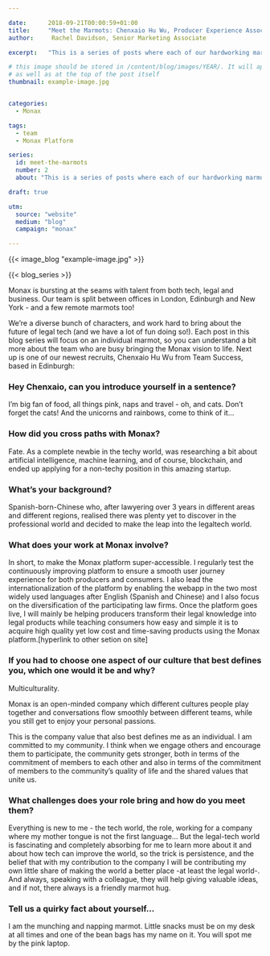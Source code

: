 ```yaml
---

date:      2018-09-21T00:00:59+01:00
title:     "Meet the Marmots: Chenxaio Hu Wu, Producer Experience Associate"
author:     Rachel Davidson, Senior Marketing Associate

excerpt:   "This is a series of posts where each of our hardworking marmots* have a chance to talk about themselves - what they get up to at Monax and in their wider habitats - so you can understand a bit more about the folks who are bringing the Monax vision to life."

# this image should be stored in /content/blog/images/YEAR/. It will appear as a thumbnail on any listings,
# as well as at the top of the post itself
thumbnail: example-image.jpg


categories:
  - Monax

tags:
  - team
  - Monax Platform

series:
  id: meet-the-marmots
  number: 2
  about: "This is a series of posts where each of our hardworking marmots * have a chance to talk about themselves - what they get up to at Monax and in their wider habitats - so you can understand a bit more about the folk who are bringing the Monax vision to life."

draft: true

utm:
  source: "website"
  medium: "blog"
  campaign: "monax"

---
```


<!-- In general the filename below should match thumbnail category above -->
{{< image_blog "example-image.jpg" >}}

<!-- if this article is part of a series, related articles will automatically appear here -->
{{< blog_series >}}

<!-- Content markdown here - first title on page is auto generated from title in frontmatter -->
Monax is bursting at the seams with talent from both tech, legal and business.  Our team is split between offices in London,  Edinburgh and New York - and a few remote marmots too!

We’re a diverse bunch of characters, and work hard to bring about the future of legal tech (and we have a lot of fun doing so!). Each post in this blog series will focus on an individual marmot, so you can understand a bit more about the team who are busy bringing the Monax vision to life. Next up is one of our newest recruits, Chenxaio Hu Wu from Team Success, based in Edinburgh:

### Hey Chenxaio, can you introduce yourself in a sentence?

I’m big fan of food, all things pink, naps and travel - oh, and cats. Don’t forget the cats! And the unicorns and rainbows, come to think of it…

### How did you cross paths with Monax?

Fate. As a complete newbie in the techy world, was researching a bit about artificial intelligence, machine learning, and of course, blockchain, and ended up applying for a non-techy position in this amazing startup.

### What’s your background?

Spanish-born-Chinese who, after lawyering over 3 years in different areas and different regions, realised there was plenty yet to discover in the professional world and decided to make the leap into the legaltech world.

### What does your work at Monax involve?

In short, to make the Monax platform super-accessible. I regularly test the continuously improving platform to ensure a smooth user journey experience for both producers and consumers. I also lead the internationalization of the platform by enabling the webapp in the two most widely used languages after English (Spanish and Chinese) and I also focus on the diversification of the participating law firms. Once the platform goes live,  I will mainly be helping producers transform their legal knowledge into legal products while teaching consumers how easy and simple it is to acquire high quality yet low cost and time-saving products using the Monax platform.[hyperlink to other setion on site]

### If you had to choose one aspect of our culture that best defines you, which  one would it be and why?

Multiculturality.

Monax is an open-minded company which different cultures people play together and conversations flow smoothly between different teams, while you still get to enjoy your personal passions.


This is the company value that also best defines me as an individual. I am committed to my community. I think when we engage others and encourage them to participate, the community gets stronger, both in terms of the commitment of members to each other and also in terms of the commitment of members to the community’s quality of life and the shared values that unite us.

### What challenges does your role bring and how do you meet them?

Everything is new to me -  the tech world, the role, working for a company where my mother tongue is not the first language… But the legal-tech world is fascinating and completely absorbing for me to learn more about it and about how tech can improve the world, so the trick is persistence, and the belief that with my contribution to the company I will be contributing my own little share of making the world a better place -at least the legal world-. And always, speaking with a colleague, they will help giving valuable ideas, and if not, there always is a friendly marmot hug.

### Tell us a quirky fact about yourself…

I am the munching and napping marmot. Little snacks must be on my desk at all times and one of the bean bags has my name on it. You will spot me by the pink laptop.


